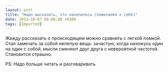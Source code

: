 ```yaml
---
layout: post
title: "Надо высказать, что накопилось (пожелания к себе)"
date: 2013-10-07 00:00:00 +0300
tags: [Imported]
---
```


Жажду рассказать о происходящем можно сравнить с легкой ломкой. Стал замечать за собой нелепую вещь: зачастую, когда нахожусь один на один с собой, мысли сменяют друг друга с невероятной частотой. Становится страшно. 

PS: Надо больше читать и разговаривать